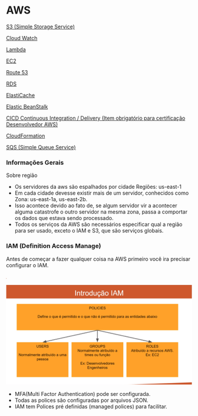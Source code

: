 # AWS

[S3 (Simple Storage Service)](./S3/README.md)

[Cloud Watch](./CloudWatch/README.md)

[Lambda](https://www.notion.so/Lambda-2ccaf033722b40cf937e8fb993ab3f17)

[EC2](./EC2/README.md)

[Route 53](./Route53/route_53.md)

[RDS](https://www.notion.so/RDS-52e198f13000416eb2da6bc82a3d4b53)

[ElastiCache](https://www.notion.so/ElastiCache-eb6675e67ce34d768ef73ca03e04f2a1)

[Elastic BeanStalk](https://www.notion.so/Elastic-BeanStalk-85ef156084834fdfb7699b88321ba282)

[CICD Continuous Integration / Delivery (Item obrigatório para certificação Desenvolvedor AWS)](https://www.notion.so/CICD-Continuous-Integration-Delivery-Item-obrigat-rio-para-certifica-o-Desenvolvedor-AWS-7d9b18a341f2443c8f77d525061e3320)

[CloudFormation](https://www.notion.so/CloudFormation-66c73079dccd4fb4b867580b64f30a9d)

[SQS (Simple Queue Service)](https://www.notion.so/SQS-Simple-Queue-Service-b56ce29050dc4988925cc00e755511f6)

### Informações Gerais

Sobre região

- Os servidores da aws são espalhados por cidade Regiões: us-east-1
- Em cada cidade devesse existir mais de um servidor, conhecidos como Zona: us-east-1a, us-east-2b.
- Isso acontece devido ao fato de, se algum servidor vir a acontecer alguma catastrofe o outro servidor na mesma zona, passa a comportar os dados que estava sendo processado.
- Todos os serviços da AWS são necessários especificar qual a região para ser usado, exceto o IAM e S3, que são serviços globais.

### IAM (Definition Access Manage)

Antes de começar a fazer qualquer coisa na AWS primeiro você ira precisar configurar o IAM.

![Screenshot from 2022-05-09 21-00-40.png](images/Screenshot_from_2022-05-09_21-00-40.png)

![Screenshot from 2022-05-09 21-03-20.png](images/Screenshot_from_2022-05-09_21-03-20.png)

- MFA(Multi Factor Authentication) pode ser configurada.
- Todas as polices são configuradas por arquivos JSON.
- IAM tem Polices pré definidas (managed polices) para facilitar.
